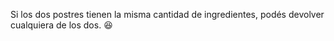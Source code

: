 Si los dos postres tienen la misma cantidad de ingredientes, podés devolver cualquiera de los dos. :satisfied: